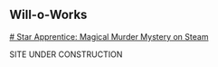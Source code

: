 ## Will-o-Works

[# Star Apprentice: Magical Murder Mystery on Steam](https://store.steampowered.com/app/1632770/Star_Apprentice_Magical_Murder_Mystery/)

SITE UNDER CONSTRUCTION
